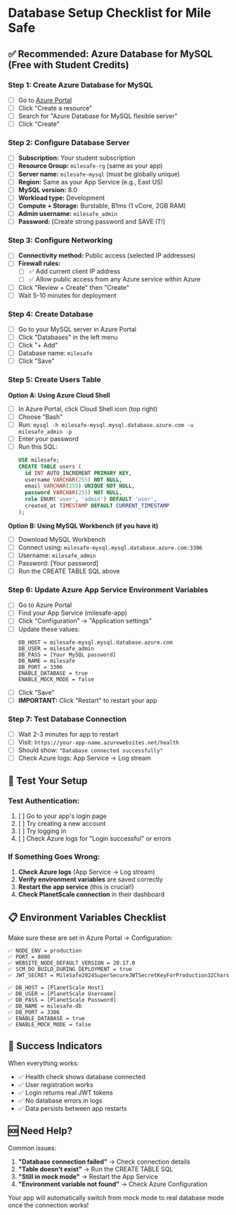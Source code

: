 # Database Setup Checklist for Mile Safe

## ✅ Recommended: Azure Database for MySQL (Free with Student Credits)

### Step 1: Create Azure Database for MySQL
- [ ] Go to [Azure Portal](https://portal.azure.com)
- [ ] Click "Create a resource"
- [ ] Search for "Azure Database for MySQL flexible server"
- [ ] Click "Create"

### Step 2: Configure Database Server
- [ ] **Subscription:** Your student subscription
- [ ] **Resource Group:** `milesafe-rg` (same as your app)
- [ ] **Server name:** `milesafe-mysql` (must be globally unique)
- [ ] **Region:** Same as your App Service (e.g., East US)
- [ ] **MySQL version:** 8.0
- [ ] **Workload type:** Development
- [ ] **Compute + Storage:** Burstable, B1ms (1 vCore, 2GB RAM)
- [ ] **Admin username:** `milesafe_admin`
- [ ] **Password:** [Create strong password and SAVE IT!]

### Step 3: Configure Networking
- [ ] **Connectivity method:** Public access (selected IP addresses)
- [ ] **Firewall rules:** 
  - [ ] ✅ Add current client IP address
  - [ ] ✅ Allow public access from any Azure service within Azure
- [ ] Click "Review + Create" then "Create"
- [ ] Wait 5-10 minutes for deployment

### Step 4: Create Database
- [ ] Go to your MySQL server in Azure Portal
- [ ] Click "Databases" in the left menu
- [ ] Click "+ Add"
- [ ] Database name: `milesafe`
- [ ] Click "Save"

### Step 5: Create Users Table
**Option A: Using Azure Cloud Shell**
- [ ] In Azure Portal, click Cloud Shell icon (top right)
- [ ] Choose "Bash"
- [ ] Run: `mysql -h milesafe-mysql.mysql.database.azure.com -u milesafe_admin -p`
- [ ] Enter your password
- [ ] Run this SQL:
  ```sql
  USE milesafe;
  CREATE TABLE users (
    id INT AUTO_INCREMENT PRIMARY KEY,
    username VARCHAR(255) NOT NULL,
    email VARCHAR(255) UNIQUE NOT NULL,
    password VARCHAR(255) NOT NULL,
    role ENUM('user', 'admin') DEFAULT 'user',
    created_at TIMESTAMP DEFAULT CURRENT_TIMESTAMP
  );
  ```

**Option B: Using MySQL Workbench (if you have it)**
- [ ] Download MySQL Workbench
- [ ] Connect using: `milesafe-mysql.mysql.database.azure.com:3306`
- [ ] Username: `milesafe_admin`
- [ ] Password: [Your password]
- [ ] Run the CREATE TABLE SQL above

### Step 6: Update Azure App Service Environment Variables
- [ ] Go to Azure Portal
- [ ] Find your App Service (milesafe-app)
- [ ] Click "Configuration" → "Application settings"
- [ ] Update these values:
  ```
  DB_HOST = milesafe-mysql.mysql.database.azure.com
  DB_USER = milesafe_admin
  DB_PASS = [Your MySQL password]
  DB_NAME = milesafe
  DB_PORT = 3306
  ENABLE_DATABASE = true
  ENABLE_MOCK_MODE = false
  ```
- [ ] Click "Save"
- [ ] **IMPORTANT:** Click "Restart" to restart your app

### Step 7: Test Database Connection
- [ ] Wait 2-3 minutes for app to restart
- [ ] Visit: `https://your-app-name.azurewebsites.net/health`
- [ ] Should show: `"Database connected successfully"`
- [ ] Check Azure logs: App Service → Log stream

## 🧪 Test Your Setup

### Test Authentication:
1. [ ] Go to your app's login page
2. [ ] Try creating a new account
3. [ ] Try logging in
4. [ ] Check Azure logs for "Login successful" or errors

### If Something Goes Wrong:
1. **Check Azure logs** (App Service → Log stream)
2. **Verify environment variables** are saved correctly
3. **Restart the app service** (this is crucial!)
4. **Check PlanetScale connection** in their dashboard

## 📋 Environment Variables Checklist

Make sure these are set in Azure Portal → Configuration:

```
✅ NODE_ENV = production
✅ PORT = 8080
✅ WEBSITE_NODE_DEFAULT_VERSION = 20.17.0
✅ SCM_DO_BUILD_DURING_DEPLOYMENT = true
✅ JWT_SECRET = MileSafe2024SuperSecureJWTSecretKeyForProduction32Chars

✅ DB_HOST = [PlanetScale Host]
✅ DB_USER = [PlanetScale Username]
✅ DB_PASS = [PlanetScale Password]
✅ DB_NAME = milesafe-db
✅ DB_PORT = 3306
✅ ENABLE_DATABASE = true
✅ ENABLE_MOCK_MODE = false
```

## 🎉 Success Indicators

When everything works:
- ✅ Health check shows database connected
- ✅ User registration works
- ✅ Login returns real JWT tokens
- ✅ No database errors in logs
- ✅ Data persists between app restarts

## 🆘 Need Help?

Common issues:
1. **"Database connection failed"** → Check connection details
2. **"Table doesn't exist"** → Run the CREATE TABLE SQL
3. **"Still in mock mode"** → Restart the App Service
4. **"Environment variable not found"** → Check Azure Configuration

Your app will automatically switch from mock mode to real database mode once the connection works!
